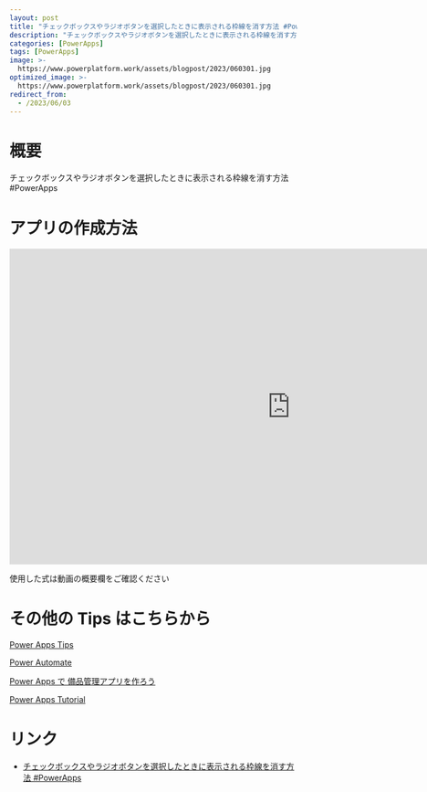 ```yaml
---
layout: post
title: "チェックボックスやラジオボタンを選択したときに表示される枠線を消す方法 #PowerApps"
description: "チェックボックスやラジオボタンを選択したときに表示される枠線を消す方法 #PowerAppsを動画で分かりやすく解説"
categories: [PowerApps]
tags: [PowerApps]
image: >-
  https://www.powerplatform.work/assets/blogpost/2023/060301.jpg
optimized_image: >-
  https://www.powerplatform.work/assets/blogpost/2023/060301.jpg
redirect_from:
  - /2023/06/03
---
```



#  概要

チェックボックスやラジオボタンを選択したときに表示される枠線を消す方法 #PowerApps


# アプリの作成方法

<iframe width="983" height="553" src="https://www.youtube.com/embed/VTOHaT12M8Y" title="YouTube video player" frameborder="0" allow="accelerometer; autoplay; clipboard-write; encrypted-media; gyroscope; picture-in-picture" allowfullscreen></iframe>


使用した式は動画の概要欄をご確認ください


# その他の Tips はこちらから

[Power Apps Tips](https://www.youtube.com/watch?v=VrAQf3JQ7yM&list=PLVhFi1fb3DqakSLVMn22DDcySXh9jtzi- )


[Power Automate](https://www.youtube.com/watch?v=-YnJYT0ASEM&list=PLVhFi1fb3Dqbzic6GieqnLFgD3aTj-eHA)


[Power Apps で 備品管理アプリを作ろう](https://www.youtube.com/playlist?list=PLVhFi1fb3DqZM3HKb8Hea6XEL96990Fyn)


[Power Apps Tutorial](https://www.youtube.com/playlist?list=PLVhFi1fb3DqalxpL974VvAJvV4iWoSbe_)


# リンク


- [チェックボックスやラジオボタンを選択したときに表示される枠線を消す方法 #PowerApps](https://www.youtube.com/watch?v=VTOHaT12M8Y)

